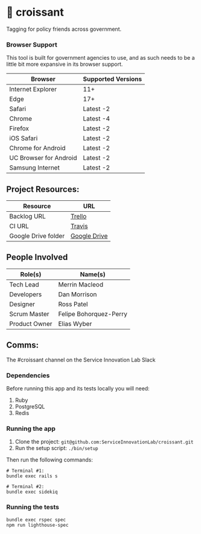 # 🥐 croissant

Tagging for policy friends across government.

### Browser Support

This tool is built for government agencies to use, and as such needs to be a
little bit more expansive in its browser support.

| **Browser**            | **Supported Versions** |
| ---------------------- | ---------------------- |
| Internet Explorer      | 11+                    |
| Edge                   | 17+                    |
| Safari                 | Latest -2              |
| Chrome                 | Latest -4              |
| Firefox                | Latest -2              |
| iOS Safari             | Latest -2              |
| Chrome for Android     | Latest -2              |
| UC Browser for Android | Latest -2              |
| Samsung Internet       | Latest -2              |

## Project Resources:

| **Resource**        | **URL**                                                                                      |
| ------------------- | -------------------------------------------------------------------------------------------- |
| Backlog URL         | [Trello](https://trello.com/b/76mWPkzx/croissant-papa-korero)                                |
| CI URL              | [Travis](https://travis-ci.org/ServiceInnovationLab/croissant/)                              |
| Google Drive folder | [Google Drive](https://drive.google.com/drive/u/0/folders/1HzhqcG_frJknxaQJYjUIllmMGyS7K3mc) |

## People Involved

| **Role(s)**   | **Name(s)**            |
| ------------- | ---------------------- |
| Tech Lead     | Merrin Macleod         |
| Developers    | Dan Morrison           |
| Designer      | Ross Patel             |
| Scrum Master  | Felipe Bohorquez-Perry |
| Product Owner | Elias Wyber            |

## Comms:

The #croissant channel on the Service Innovation Lab Slack

### Dependencies

Before running this app and its tests locally you will need:

1. Ruby
1. PostgreSQL
1. Redis

### Running the app

1. Clone the project: `git@github.com:ServiceInnovationLab/croissant.git`
2. Run the setup script: `./bin/setup`

Then run the following commands:

```
# Terminal #1:
bundle exec rails s
```

```
# Terminal #2:
bundle exec sidekiq
```

### Running the tests

```
bundle exec rspec spec
npm run lighthouse-spec
```
